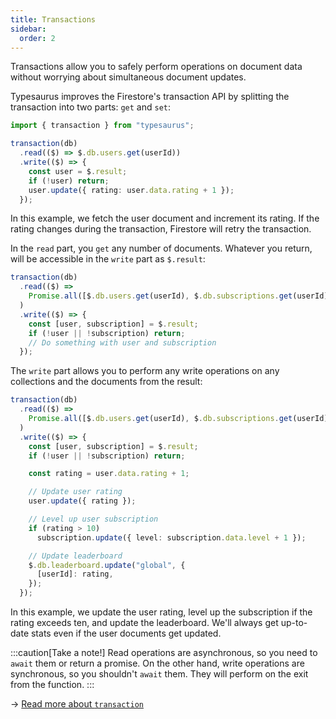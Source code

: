 ```yaml
---
title: Transactions
sidebar:
  order: 2
---
```


Transactions allow you to safely perform operations on document data without worrying about simultaneous document updates.

Typesaurus improves the Firestore's transaction API by splitting the transaction into two parts: `get` and `set`:

```ts
import { transaction } from "typesaurus";

transaction(db)
  .read(($) => $.db.users.get(userId))
  .write(($) => {
    const user = $.result;
    if (!user) return;
    user.update({ rating: user.data.rating + 1 });
  });
```

In this example, we fetch the user document and increment its rating. If the rating changes during the transaction, Firestore will retry the transaction.

In the `read` part, you `get` any number of documents. Whatever you return, will be accessible in the `write` part as `$.result`:

```ts
transaction(db)
  .read(($) =>
    Promise.all([$.db.users.get(userId), $.db.subscriptions.get(userId)]),
  )
  .write(($) => {
    const [user, subscription] = $.result;
    if (!user || !subscription) return;
    // Do something with user and subscription
  });
```

The `write` part allows you to perform any write operations on any collections and the documents from the result:

```ts
transaction(db)
  .read(($) =>
    Promise.all([$.db.users.get(userId), $.db.subscriptions.get(userId)]),
  )
  .write(($) => {
    const [user, subscription] = $.result;
    if (!user || !subscription) return;

    const rating = user.data.rating + 1;

    // Update user rating
    user.update({ rating });

    // Level up user subscription
    if (rating > 10)
      subscription.update({ level: subscription.data.level + 1 });

    // Update leaderboard
    $.db.leaderboard.update("global", {
      [userId]: rating,
    });
  });
```

In this example, we update the user rating, level up the subscription if the rating exceeds ten, and update the leaderboard. We'll always get up-to-date stats even if the user documents get updated.

:::caution[Take a note!]
Read operations are asynchronous, so you need to `await` them or return a promise. On the other hand, write operations are synchronous, so you shouldn't `await` them. They will perform on the exit from the function.
:::

→ [Read more about `transaction`](/extensions/transaction/)
